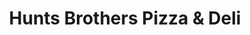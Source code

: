 ---
title: "Hunts Brothers Pizza & Deli"
url: /grapeland/hunts-brothers-pizza-and-deli/
shop: convenience
---